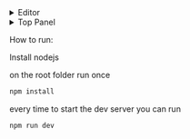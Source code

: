<details>
  <summary>Editor</summary>
  <h3>This is the editor, and below ill list all of its features</h3>
  <img src="https://github.com/user-attachments/assets/093dbbe4-7b19-48c4-8fa5-cec6f0da3d81"/>
</details>

<details>
  <summary>Top Panel</summary>
  
  <details>
    <summary>Project menu</summary>
    <h3>&nbsp;The project menu allows you to save your projects</h3>
    <p>&nbsp;They are zip files wich contain all your media and configurations</p>
    &nbsp;<img src="https://github.com/user-attachments/assets/15417e3a-2006-4809-b26b-0b799f0b0c04"/>
  </details>
</details>

How to run:

Install nodejs

on the root folder run once
```bash
npm install
```

every time to start the dev server you can run
```bash
npm run dev
```
